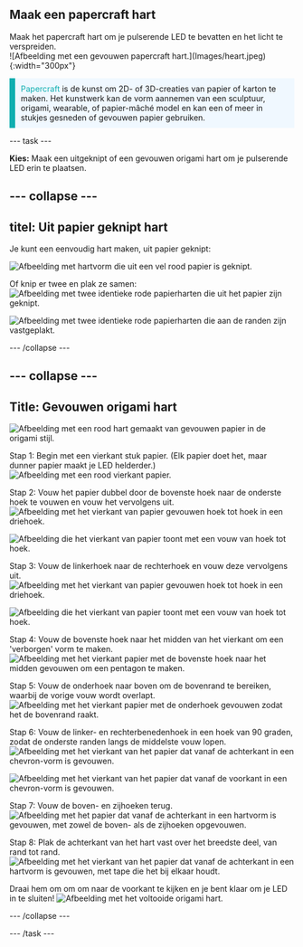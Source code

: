 ## Maak een papercraft hart

<div style="display: flex; flex-wrap: wrap">
<div style="flex-basis: 200px; flex-grow: 1; margin-right: 15px;">
Maak het papercraft hart om je pulserende LED te bevatten en het licht te verspreiden. 
</div>
<div>
![Afbeelding met een gevouwen papercraft hart.](Images/heart.jpeg){:width="300px"}
</div>
</div>

<p style="border-left: solid; border-width:10px; border-color: #0faeb0; background-color: aliceblue; padding: 10px;">
<span style="color: #0faeb0">Papercraft</span> is de kunst om 2D- of 3D-creaties van papier of karton te maken. Het kunstwerk kan de vorm aannemen van een sculptuur, origami, wearable, of papier-mâché model en kan een of meer in stukjes gesneden of gevouwen papier gebruiken.</p>

--- task ---

**Kies:** Maak een uitgeknipt of een gevouwen origami hart om je pulserende LED erin te plaatsen.

--- collapse ---
---
titel: Uit papier geknipt hart
---

Je kunt een eenvoudig hart maken, uit papier geknipt:

![Afbeelding met hartvorm die uit een vel rood papier is geknipt.](images/heart-cutout.png)

Of knip er twee en plak ze samen: ![Afbeelding met twee identieke rode papierharten die uit het papier zijn geknipt.](images/heart-cutout2.png)

![Afbeelding met twee identieke rode papierharten die aan de randen zijn vastgeplakt.](images/heart-cutout3.png)


--- /collapse ---


--- collapse ---
---
Title: Gevouwen origami hart
---

![Afbeelding met een rood hart gemaakt van gevouwen papier in de origami stijl.](images/heart.png)

Stap 1: Begin met een vierkant stuk papier. (Elk papier doet het, maar dunner papier maakt je LED helderder.) ![Afbeelding met een rood vierkant papier.](images/heart1.png)


Stap 2: Vouw het papier dubbel door de bovenste hoek naar de onderste hoek te vouwen en vouw het vervolgens uit. ![Afbeelding met het vierkant van papier gevouwen hoek tot hoek in een driehoek.](images/heart2.png)

![Afbeelding die het vierkant van papier toont met een vouw van hoek tot hoek.](images/heart3.png)


Stap 3: Vouw de linkerhoek naar de rechterhoek en vouw deze vervolgens uit. ![Afbeelding met het vierkant van papier gevouwen hoek tot hoek in een driehoek.](images/heart4.png)

![Afbeelding die het vierkant van papier toont met een vouw van hoek tot hoek.](images/heart5.png)


Stap 4: Vouw de bovenste hoek naar het midden van het vierkant om een 'verborgen' vorm te maken. ![Afbeelding met het vierkant papier met de bovenste hoek naar het midden gevouwen om een pentagon te maken.](images/heart6.png)


Stap 5: Vouw de onderhoek naar boven om de bovenrand te bereiken, waarbij de vorige vouw wordt overlapt. ![Afbeelding met het vierkant papier met de onderhoek gevouwen zodat het de bovenrand raakt.](images/heart7.png)

Stap 6: Vouw de linker- en rechterbenedenhoek in een hoek van 90 graden, zodat de onderste randen langs de middelste vouw lopen. ![Afbeelding met het vierkant van het papier dat vanaf de achterkant in een chevron-vorm is gevouwen.](images/heart8.png)

![Afbeelding met het vierkant van het papier dat vanaf de voorkant in een chevron-vorm is gevouwen.](images/heart9.png)


Stap 7: Vouw de boven- en zijhoeken terug. ![Afbeelding met het papier dat vanaf de achterkant in een hartvorm is gevouwen, met zowel de boven- als de zijhoeken opgevouwen.](images/heart10.png)

Stap 8: Plak de achterkant van het hart vast over het breedste deel, van rand tot rand. ![Afbeelding met het vierkant van het papier dat vanaf de achterkant in een hartvorm is gevouwen, met tape die het bij elkaar houdt.](images/heart11.png)

Draai hem om om om naar de voorkant te kijken en je bent klaar om je LED in te sluiten! ![Afbeelding met het voltooide origami hart.](images/heart.png)


--- /collapse ---

--- /task ---


